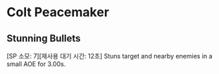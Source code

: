 # Colt Peacemaker

## Stunning Bullets

[SP 소모: 7][재사용 대기 시간: 12초] Stuns target and nearby enemies in a small AOE for 3.00s.
